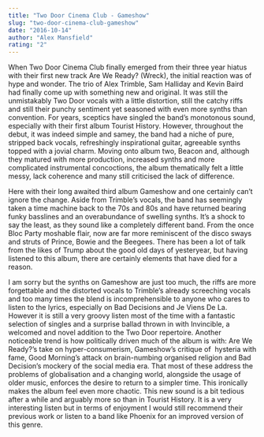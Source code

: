 ```yaml
---
title: "Two Door Cinema Club - Gameshow"
slug: "two-door-cinema-club-gameshow"
date: "2016-10-14"
author: "Alex Mansfield"
rating: "2"
---
```


When Two Door Cinema Club finally emerged from their three year hiatus with their first new track Are We Ready? (Wreck), the initial reaction was of hype and wonder. The trio of Alex Trimble, Sam Halliday and Kevin Baird had finally come up with something new and original. It was still the unmistakably Two Door vocals with a little distortion, still the catchy riffs and still their punchy sentiment yet seasoned with even more synths than convention. For years, sceptics have singled the band’s monotonous sound, especially with their first album Tourist History. However, throughout the debut, it was indeed simple and samey, the band had a niche of pure, stripped back vocals, refreshingly inspirational guitar, agreeable synths topped with a jovial charm. Moving onto album two, Beacon and, although they matured with more production, increased synths and more complicated instrumental concoctions, the album thematically felt a little messy, lack coherence and many still criticised the lack of difference.

Here with their long awaited third album Gameshow and one certainly can’t ignore the change. Aside from Trimble’s vocals, the band has seemingly taken a time machine back to the 70s and 80s and have returned bearing funky basslines and an overabundance of swelling synths. It’s a shock to say the least, as they sound like a completely different band. From the once Bloc Party moshable flair, now are far more reminiscent of the disco sways and struts of Prince, Bowie and the Beegees. There has been a lot of talk from the likes of Trump about the good old days of yesteryear, but having listened to this album, there are certainly elements that have died for a reason.

I am sorry but the synths on Gameshow are just too much, the riffs are more forgettable and the distorted vocals to Trimble’s already screeching vocals and too many times the blend is incomprehensible to anyone who cares to listen to the lyrics, especially on Bad Decisions and Je Viens De La. However it is still a very groovy listen most of the time with a fantastic selection of singles and a surprise ballad thrown in with Invincible, a welcomed and novel addition to the Two Door repertoire. Another noticeable trend is how politically driven much of the album is with: Are We Ready?’s take on hyper-consumerism, Gameshow’s critique of  hysteria with fame, Good Morning’s attack on brain-numbing organised religion and Bad Decision’s mockery of the social media era. That most of these address the problems of globalisation and a changing world, alongside the usage of older music, enforces the desire to return to a simpler time. This ironically makes the album feel even more chaotic. This new sound is a bit tedious after a while and arguably more so than in Tourist History. It is a very interesting listen but in terms of enjoyment I would still recommend their previous work or listen to a band like Phoenix for an improved version of this genre.
